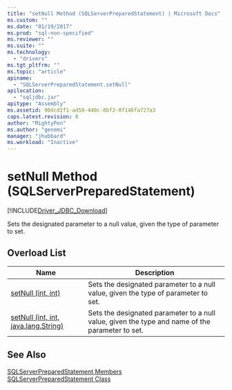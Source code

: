 ```yaml
---
title: "setNull Method (SQLServerPreparedStatement) | Microsoft Docs"
ms.custom: ""
ms.date: "01/19/2017"
ms.prod: "sql-non-specified"
ms.reviewer: ""
ms.suite: ""
ms.technology: 
  - "drivers"
ms.tgt_pltfrm: ""
ms.topic: "article"
apiname: 
  - "SQLServerPreparedStatement.setNull"
apilocation: 
  - "sqljdbc.jar"
apitype: "Assembly"
ms.assetid: 90dcd2f1-ad58-440c-8bf2-0f146fa727a3
caps.latest.revision: 8
author: "MightyPen"
ms.author: "genemi"
manager: "jhubbard"
ms.workload: "Inactive"
---
```

# setNull Method (SQLServerPreparedStatement)
[!INCLUDE[Driver_JDBC_Download](../../../includes/driver_jdbc_download.md)]

  Sets the designated parameter to a null value, given the type of parameter to set.  
  
## Overload List  
  
|Name|Description|  
|----------|-----------------|  
|[setNull (int, int)](../../../connect/jdbc/reference/setnull-method-int-int.md)|Sets the designated parameter to a null value, given the type of parameter to set.|  
|[setNull (int, int, java.lang.String)](../../../connect/jdbc/reference/setnull-method-int-int-java-lang-string.md)|Sets the designated parameter to a null value, given the type and name of the parameter to set.|  
  
## See Also  
 [SQLServerPreparedStatement Members](../../../connect/jdbc/reference/sqlserverpreparedstatement-members.md)   
 [SQLServerPreparedStatement Class](../../../connect/jdbc/reference/sqlserverpreparedstatement-class.md)  
  
  
